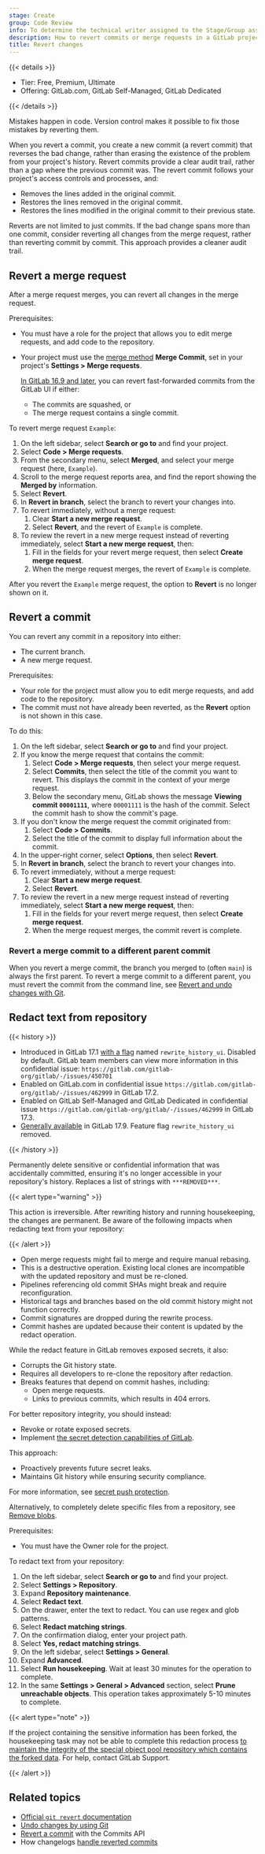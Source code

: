 ```yaml
---
stage: Create
group: Code Review
info: To determine the technical writer assigned to the Stage/Group associated with this page, see https://handbook.gitlab.com/handbook/product/ux/technical-writing/#assignments
description: How to revert commits or merge requests in a GitLab project.
title: Revert changes
---
```


{{< details >}}

- Tier: Free, Premium, Ultimate
- Offering: GitLab.com, GitLab Self-Managed, GitLab Dedicated

{{< /details >}}

Mistakes happen in code. Version control makes it possible to fix those mistakes by reverting them.

When you revert a commit, you create a new commit (a revert commit) that reverses the
bad change, rather than erasing the existence of the problem from your project's history. Revert commits
provide a clear audit trail, rather than a gap where the previous commit was. The revert commit
follows your project's access controls and processes, and:

- Removes the lines added in the original commit.
- Restores the lines removed in the original commit.
- Restores the lines modified in the original commit to their previous state.

Reverts are not limited to just commits. If the bad change spans more than one commit, consider
reverting all changes from the merge request, rather than reverting commit by commit. This approach
provides a cleaner audit trail.

## Revert a merge request

After a merge request merges, you can revert all changes in the merge request.

Prerequisites:

- You must have a role for the project that allows you to edit merge requests, and add
  code to the repository.
- Your project must use the [merge method](methods/_index.md#fast-forward-merge) **Merge Commit**,
  set in your project's **Settings > Merge requests**.

  [In GitLab 16.9 and later](https://gitlab.com/gitlab-org/gitlab/-/issues/22236), you can revert
  fast-forwarded commits from the GitLab UI if either:

  - The commits are squashed, or
  - The merge request contains a single commit.

To revert merge request `Example`:

1. On the left sidebar, select **Search or go to** and find your project.
1. Select **Code > Merge requests**.
1. From the secondary menu, select **Merged**, and select your merge request (here, `Example`).
1. Scroll to the merge request reports area, and find the report showing the
   **Merged by** information.
1. Select **Revert**.
1. In **Revert in branch**, select the branch to revert your changes into.
1. To revert immediately, without a merge request:
   1. Clear **Start a new merge request**.
   1. Select **Revert**, and the revert of `Example` is complete.
1. To review the revert in a new merge request instead of reverting immediately,
   select **Start a new merge request**, then:
   1. Fill in the fields for your revert merge request, then select **Create merge request**.
   1. When the merge request merges, the revert of `Example` is complete.

After you revert the `Example` merge request, the option to **Revert** is no longer shown on it.

## Revert a commit

You can revert any commit in a repository into either:

- The current branch.
- A new merge request.

Prerequisites:

- Your role for the project must allow you to edit merge requests, and add
  code to the repository.
- The commit must not have already been reverted, as the **Revert** option is not
  shown in this case.

To do this:

1. On the left sidebar, select **Search or go to** and find your project.
1. If you know the merge request that contains the commit:
   1. Select **Code > Merge requests**, then select your merge request.
   1. Select **Commits**, then select the title of the commit you want to revert.
      This displays the commit in the context of your merge request.
   1. Below the secondary menu, GitLab shows the message **Viewing commit `00001111`**,
      where `00001111` is the hash of the commit. Select the commit hash to show
      the commit's page.
1. If you don't know the merge request the commit originated from:
   1. Select **Code > Commits**.
   1. Select the title of the commit to display full information about the commit.
1. In the upper-right corner, select **Options**, then select **Revert**.
1. In **Revert in branch**, select the branch to revert your changes into.
1. To revert immediately, without a merge request:
   1. Clear **Start a new merge request**.
   1. Select **Revert**.
1. To review the revert in a new merge request instead of reverting immediately,
   select **Start a new merge request**, then:
   1. Fill in the fields for your revert merge request, then select **Create merge request**.
   1. When the merge request merges, the commit revert is complete.

### Revert a merge commit to a different parent commit

When you revert a merge commit, the branch you merged to (often `main`) is always the
first parent. To revert a merge commit to a different parent, you must revert the commit from
the command line, see [Revert and undo changes with Git](../../../topics/git/undo.md#revert-a-merge-commit-to-a-different-parent).

## Redact text from repository

{{< history >}}

- Introduced in GitLab 17.1 [with a flag](../../../administration/feature_flags/_index.md) named `rewrite_history_ui`. Disabled by default. GitLab team members can view more information in this confidential issue: `https://gitlab.com/gitlab-org/gitlab/-/issues/450701`
- Enabled on GitLab.com in confidential issue `https://gitlab.com/gitlab-org/gitlab/-/issues/462999` in GitLab 17.2.
- Enabled on GitLab Self-Managed and GitLab Dedicated in confidential issue `https://gitlab.com/gitlab-org/gitlab/-/issues/462999` in GitLab 17.3.
- [Generally available](https://gitlab.com/gitlab-org/gitlab/-/issues/472018) in GitLab 17.9. Feature flag `rewrite_history_ui` removed.

{{< /history >}}

Permanently delete sensitive or confidential information that was accidentally committed, ensuring
it's no longer accessible in your repository's history.
Replaces a list of strings with `***REMOVED***`.

{{< alert type="warning" >}}

This action is irreversible.
After rewriting history and running housekeeping, the changes are permanent.
Be aware of the following impacts when redacting text from your repository:

{{< /alert >}}

- Open merge requests might fail to merge and require manual rebasing.
- This is a destructive operation. Existing local clones are incompatible with the updated repository and must be re-cloned.
- Pipelines referencing old commit SHAs might break and require reconfiguration.
- Historical tags and branches based on the old commit history might not function correctly.
- Commit signatures are dropped during the rewrite process.
- Commit hashes are updated because their content is updated by the redact operation.

While the redact feature in GitLab removes exposed secrets, it also:

- Corrupts the Git history state.
- Requires all developers to re-clone the repository after redaction.
- Breaks features that depend on commit hashes, including:
  - Open merge requests.
  - Links to previous commits, which results in 404 errors.

For better repository integrity, you should instead:

- Revoke or rotate exposed secrets.
- Implement [the secret detection capabilities of GitLab](../../application_security/secret_detection/_index.md).

This approach:

- Proactively prevents future secret leaks.
- Maintains Git history while ensuring security compliance.

For more information, see [secret push protection](../../application_security/secret_detection/secret_push_protection/_index.md).

Alternatively, to completely delete specific files from a repository, see
[Remove blobs](../repository/repository_size.md#remove-blobs).

Prerequisites:

- You must have the Owner role for the project.

To redact text from your repository:

1. On the left sidebar, select **Search or go to** and find your project.
1. Select **Settings > Repository**.
1. Expand **Repository maintenance**.
1. Select **Redact text**.
1. On the drawer, enter the text to redact.
   You can use regex and glob patterns.
1. Select **Redact matching strings**.
1. On the confirmation dialog, enter your project path.
1. Select **Yes, redact matching strings**.
1. On the left sidebar, select **Settings > General**.
1. Expand **Advanced**.
1. Select **Run housekeeping**. Wait at least 30 minutes for the operation to complete.
1. In the same **Settings > General > Advanced** section, select **Prune unreachable objects**.
   This operation takes approximately 5-10 minutes to complete.

{{< alert type="note" >}}

If the project containing the sensitive information has been forked, the housekeeping task may not be able to complete this redaction process [to maintain the integrity of the special object pool repository which contains the forked data](../../../administration/housekeeping.md#object-pool-repositories).
For help, contact GitLab Support.

{{< /alert >}}

## Related topics

- [Official `git revert` documentation](https://git-scm.com/docs/git-revert)
- [Undo changes by using Git](../../../topics/git/undo.md)
- [Revert a commit](../../../api/commits.md#revert-a-commit) with the Commits API
- How changelogs [handle reverted commits](../changelogs.md#reverted-commit-handling)
